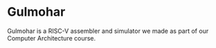 # Gulmohar
Gulmohar is a RISC-V assembler and simulator we made as part of our Computer Architecture course. 
